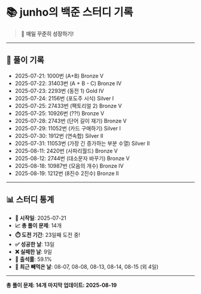 # 📚 junho의 백준 스터디 기록

> 🎯 **매일 꾸준히 성장하기!**

---

## 📅 풀이 기록

- 2025-07-21: 1000번 (A+B) Bronze V
- 2025-07-22: 31403번 (A + B - C) Bronze IV
- 2025-07-23: 2293번 (동전 1) Gold IV
- 2025-07-24: 2156번 (포도주 시식) Silver I
- 2025-07-25: 27433번 (팩토리얼 2) Bronze V
- 2025-07-25: 10926번 (??!) Bronze V
- 2025-07-28: 2743번 (단어 길이 재기) Bronze V
- 2025-07-29: 11052번 (카드 구매하기) Silver I
- 2025-07-30: 1912번 (연속합) Silver II
- 2025-07-31: 11053번 (가장 긴 증가하는 부분 수열) Silver II
- 2025-08-11: 2420번 (사파리월드) Bronze V
- 2025-08-12: 2744번 (대소문자 바꾸기) Bronze V
- 2025-08-18: 10987번 (모음의 개수) Bronze IV
- 2025-08-19: 1212번 (8진수 2진수) Bronze II

---

## 📊 스터디 통계

- **📅 시작일**: 2025-07-21
- **📈 총 풀이 문제**: 14개
- **⏱️ 도전 기간**: 23일째 도전 중!
- **✅ 성공한 날**: 13일
- **❌ 실패한 날**: 9일
- **🎯 출석률**: 59.1%
- **📝 최근 빼먹은 날**: 08-07, 08-08, 08-13, 08-14, 08-15 (외 4일)

---

**총 풀이 문제: 14개**
**마지막 업데이트: 2025-08-19**
